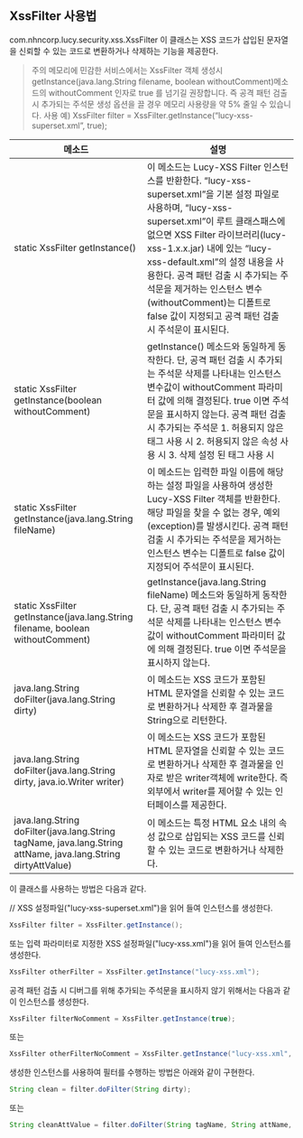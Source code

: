 ## XssFilter 사용법
com.nhncorp.lucy.security.xss.XssFilter 이 클래스는 XSS 코드가 삽입된 문자열을 신뢰할 수 있는 코드로 변환하거나 삭제하는 기능을 제공한다.

 > 주의
메모리에 민감한 서비스에서는 XssFilter 객체 생성시 getInstance(java.lang.String filename, boolean withoutComment)메소드의 withoutComment 인자로 true 를 넘기길 권장합니다. 즉 공격 패턴 검출 시 추가되는 주석문 생성 옵션을 끌 경우 메모리 사용량을 약 5% 줄일 수 있습니다. 
사용 예) XssFilter filter = XssFilter.getInstance(“lucy-xss-superset.xml”, true);
 
| 메소드                                             |설명 |
|-------------------------|--------------------------------|
|static XssFilter getInstance()|이 메소드는 Lucy-XSS Filter 인스턴스를 반환한다. “lucy-xss-superset.xml”을 기본 설정 파일로 사용하며, “lucy-xss-superset.xml”이 루트 클래스패스에 없으면 XSS Filter 라이브러리(lucy-xss-1.x.x.jar) 내에 있는 “lucy-xss-default.xml”의 설정 내용을 사용한다. 공격 패턴 검출 시 추가되는 주석문을 제거하는 인스턴스 변수(withoutComment)는 디폴트로 false 값이 지정되고 공격 패턴 검출 시 주석문이 표시된다.|
|static XssFilter getInstance(boolean withoutComment)|getInstance() 메소드와 동일하게 동작한다. 단, 공격 패턴 검출 시 추가되는 주석문 삭제를 나타내는 인스턴스 변수값이 withoutComment 파라미터 값에 의해 결정된다. true 이면 주석문을 표시하지 않는다. 공격 패턴 검출 시 추가되는 주석문 1.	허용되지 않은 태그 사용 시 <!-- Not Allowed Tag Filtered --> 2.	허용되지 않은 속성 사용 시 <!-- Not Allowed Attribute Filtered --> 3.	삭제 설정 된 태그 사용 시 <!-- Removed Tag Filtered ( 삭제 된 태그 ) -->|
|static XssFilter getInstance(java.lang.String fileName)|이 메소드는 입력한 파일 이름에 해당하는 설정 파일을 사용하여 생성한 Lucy-XSS Filter 객체를 반환한다. 해당 파일을 찾을 수 없는 경우, 예외(exception)를 발생시킨다. 공격 패턴 검출 시 추가되는 주석문을 제거하는 인스턴스 변수는 디폴트로 false 값이 지정되어 주석문이 표시된다.|
|static XssFilter getInstance(java.lang.String filename, boolean withoutComment)|getInstance(java.lang.String fileName) 메소드와 동일하게 동작한다. 단, 공격 패턴 검출 시 추가되는 주석문 삭제를 나타내는 인스턴스 변수값이 withoutComment 파라미터 값에 의해 결정된다. true 이면 주석문을 표시하지 않는다.|
|java.lang.String doFilter(java.lang.String dirty)|이 메소드는 XSS 코드가 포함된 HTML 문자열을 신뢰할 수 있는 코드로 변환하거나 삭제한 후 결과물을 String으로 리턴한다.|
|java.lang.String doFilter(java.lang.String dirty, java.io.Writer writer)|이 메소드는 XSS 코드가 포함된 HTML 문자열을 신뢰할 수 있는 코드로 변환하거나 삭제한 후 결과물을 인자로 받은 writer객체에 write한다. 즉 외부에서 writer를 제어할 수 있는 인터페이스를 제공한다.|
|java.lang.String doFilter(java.lang.String tagName, java.lang.String attName, java.lang.String dirtyAttValue)|이 메소드는 특정 HTML 요소 내의 속성 값으로 삽입되는 XSS 코드를 신뢰할 수 있는 코드로 변환하거나 삭제한다.|



이 클래스를 사용하는 방법은 다음과 같다. 

// XSS 설정파일("lucy-xss-superset.xml")을 읽어 들여 인스턴스를 생성한다.

```java
XssFilter filter = XssFilter.getInstance();
```

또는 입력 파라미터로 지정한 XSS 설정파일("lucy-xss.xml")을 읽어 들여 인스턴스를 생성한다.

```java
XssFilter otherFilter = XssFilter.getInstance("lucy-xss.xml");
```

공격 패턴 검출 시 디버그를 위해 추가되는 주석문을 표시하지 않기 위해서는 다음과 같이 인스턴스를 생성한다. 

```java
XssFilter filterNoComment = XssFilter.getInstance(true);
```

또는 

```java
XssFilter otherFilterNoComment = XssFilter.getInstance("lucy-xss.xml", true);
```

생성한 인스턴스를 사용하여 필터를 수행하는 방법은 아래와 같이 구현한다. 

```java
String clean = filter.doFilter(String dirty);
```

또는

```java
String cleanAttValue = filter.doFilter(String tagName, String attName, String dirtyAttValue);
```
